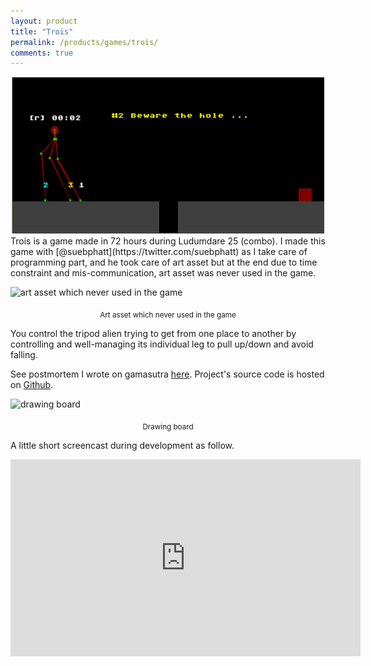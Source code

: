 ```yaml
---
layout: product
title: "Trois"
permalink: /products/games/trois/
comments: true
---
```


<center><img src="/assets/images/games/trios.png" alt="Trois"/></center>  
Trois is a game made in 72 hours during Ludumdare 25 (combo). I made this game with [@suebphatt](https://twitter.com/suebphatt) as I take care of programming part, and he took care of art asset but at the end due to time constraint and mis-communication, art asset was never used in the game.

![art asset which never used in the game](https://24.media.tumblr.com/6e4d29057fb97f6cac708357adcec99b/tumblr_mfaeby63Gm1rilxg5o1_500.png)
<center><sub>Art asset which never used in the game</sub></center>

You control the tripod alien trying to get from one place to another by controlling and well-managing its individual leg to pull up/down and avoid falling.

See postmortem I wrote on gamasutra [here](https://www.gamasutra.com/blogs/WasinThonkaew/20121230/184198/Trois__Ludum_Dare_25_Game__Post_Mortem.php). Project's source code is hosted on [Github](https://github.com/haxpor/ld25).

![drawing board](https://media.tumblr.com/a2b2d6e1b0eab1a252863c4d41ee7136/tumblr_inline_mfudxjdj8d1qj5i9r.jpg)
<center><sub>Drawing board</sub></center>

A little short screencast during development as follow.

<center><iframe width="560" height="315" src="https://www.youtube.com/embed/_Rq427T2f9A" frameborder="0" gesture="media" allow="encrypted-media" allowfullscreen></iframe></center>